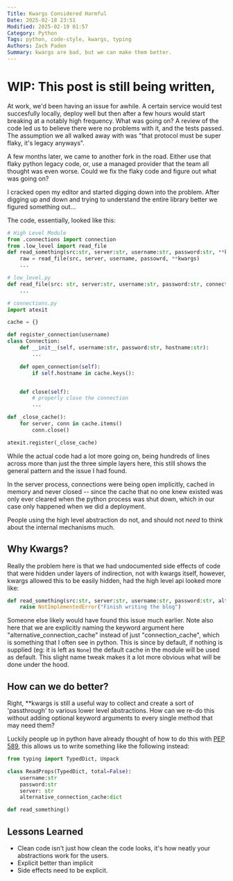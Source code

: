 ```yaml
---
Title: Kwargs Considered Harmful
Date: 2025-02-18 23:51
Modified: 2025-02-19 01:57
Category: Python
Tags: python, code-style, kwargs, typing
Authors: Zach Paden
Summary: kwargs are bad, but we can make them better.
---
```


# WIP: This post is still being written,
At work, we'd been having an issue for awhile. A certain service would test succesfully locally, deploy well but then after a few hours would start breaking at a notably high frequency. What was going on? A review of the code led us to believe there were no problems with it, and the tests passed. The assumption we all walked away with was "that protocol must be super flaky, it's legacy anyways".

A few months later, we came to another fork in the road. Either use that flaky python legacy code, or, use a managed provider that the team all thought was even worse. Could we fix the flaky code and figure out what was going on?

I cracked open my editor and started digging down into the problem. After digging up and down and trying to understand the entire library better we figured something out...

The code, essentially, looked like this:

```py
# High Level Module
from .connections import connection
from .low_level import read_file
def read_something(src:str, server:str, username:str, password:str, **kwargs) -> str:
    raw = read_file(src, server, username, passowrd, **kwargs)
    ...
```

```py
# low_level.py
def read_file(src: str, server:str, username:str, password:str, connection=None, **kwargs):
    ...

```

```py
# connections.py
import atexit

cache = {}

def register_connection(username)
class Connection:
    def __init__(self, username:str, password:str, hostname:str):
        ...

    def open_connection(self):
        if self.hostname in cache.keys():


    def close(self):
        # properly close the connection
        ...

def _close_cache():
    for server, conn in cache.items()
        conn.close()

atexit.register(_close_cache)
```

While the actual code had a lot more going on, being hundreds of lines across more than just the three simple layers here, this still shows the general pattern and the issue I had found.

In the server process, connections were being open implicitly, cached in memory and never closed -- since the cache that no one knew existed was only ever cleared when the python process was shut down, which in our case only happened when we did a deployment.

People using the high level abstraction do not, and should not _need_ to think about the internal mechanisms much.

## Why Kwargs?

Really the problem here is that we had undocumented side effects of code that were hidden under layers of indirection, not with kwargs itself, however, kwargs allowed this to be easily hidden, had the high level api looked more like:

```py
def read_something(src:str, server:str, username:str, password:str, alternative_connection_cache=None) -> str:
    raise NotImplementedError("Finish writing the blog")
```

Someone else likely would have found this issue much earlier. Note also here that we are explicitly naming the keyword argument here "alternative_connection_cache" instead of just "connection_cache", which is something that I often see in python. This is since by default, if nothing is supplied (eg: it is left as `None`) the default cache in the module will be used as default. This slight name tweak makes it a lot more obvious what will be done under the hood.

## How can we do better?

Right, **kwargs is still a useful way to collect and create a sort of 'passthrough' to various lower level abstractions. How can we re-do this without adding optional keyword arguments to every single method that may need them?

Luckily people up in python have already thought of how to do this with [PEP 589](https://peps.python.org/pep-0589/), this allows us to write something like the following instead:

```py
from typing import TypedDict, Unpack

class ReadProps(TypedDict, total=False):
    username:str
    password:str
    server: str
    alternative_connection_cache:dict

def read_something()
```

## Lessons Learned

- Clean code isn't just how clean the code looks, it's how neatly your abstractions work for the users.
- Explicit better than implicit
- Side effects need to be explicit.

